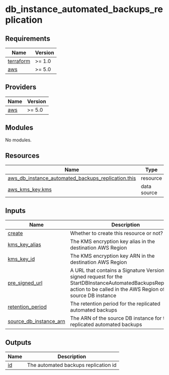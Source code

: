 # db_instance_automated_backups_replication

<!-- BEGINNING OF PRE-COMMIT-TERRAFORM DOCS HOOK -->
## Requirements

| Name | Version |
|------|---------|
| <a name="requirement_terraform"></a> [terraform](#requirement\_terraform) | >= 1.0 |
| <a name="requirement_aws"></a> [aws](#requirement\_aws) | >= 5.0 |

## Providers

| Name | Version |
|------|---------|
| <a name="provider_aws"></a> [aws](#provider\_aws) | >= 5.0 |

## Modules

No modules.

## Resources

| Name | Type |
|------|------|
| [aws_db_instance_automated_backups_replication.this](https://registry.terraform.io/providers/hashicorp/aws/latest/docs/resources/db_instance_automated_backups_replication) | resource |
| [aws_kms_key.kms](https://registry.terraform.io/providers/hashicorp/aws/latest/docs/data-sources/kms_key) | data source |

## Inputs

| Name | Description | Type | Default | Required |
|------|-------------|------|---------|:--------:|
| <a name="input_create"></a> [create](#input\_create) | Whether to create this resource or not? | `bool` | `true` | no |
| <a name="input_kms_key_alias"></a> [kms\_key\_alias](#input\_kms\_key\_alias) | The KMS encryption key alias in the destination AWS Region | `string` | `null` | no |
| <a name="input_kms_key_id"></a> [kms\_key\_id](#input\_kms\_key\_id) | The KMS encryption key ARN in the destination AWS Region | `string` | `null` | no |
| <a name="input_pre_signed_url"></a> [pre\_signed\_url](#input\_pre\_signed\_url) | A URL that contains a Signature Version 4 signed request for the StartDBInstanceAutomatedBackupsReplication action to be called in the AWS Region of the source DB instance | `string` | `null` | no |
| <a name="input_retention_period"></a> [retention\_period](#input\_retention\_period) | The retention period for the replicated automated backups | `number` | `7` | no |
| <a name="input_source_db_instance_arn"></a> [source\_db\_instance\_arn](#input\_source\_db\_instance\_arn) | The ARN of the source DB instance for the replicated automated backups | `string` | `null` | no |

## Outputs

| Name | Description |
|------|-------------|
| <a name="output_id"></a> [id](#output\_id) | The automated backups replication id |
<!-- END OF PRE-COMMIT-TERRAFORM DOCS HOOK -->
